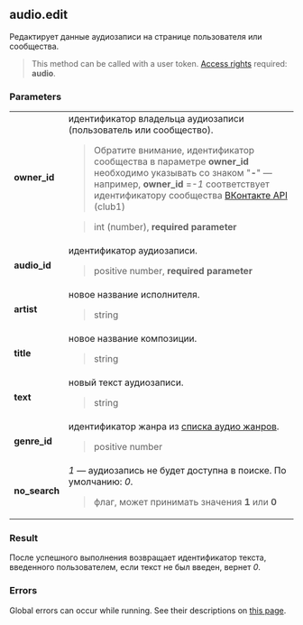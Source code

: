 ## audio.edit

Редактирует данные аудиозаписи на странице пользователя или сообщества.

> This method can be called with a user token. [Access rights](https://vk.com/dev/permissions) required: **audio**.

### Parameters

<table>
  <tr>
    <td>
      <b>owner_id</b>
    </td>
    <td>
      идентификатор владельца аудиозаписи (пользователь или сообщество).
      <blockquote>
        Обратите внимание, идентификатор сообщества в параметре <b>owner_id</b> необходимо указывать со знаком "<b>-</b>" — например, <b>owner_id</b> =<i>-1</i>
        соответствует идентификатору сообщества <a href="https://vk.com/club1">ВКонтакте API</a>
        (club1)
      </blockquote>
      <blockquote>
        int (number), <b>required parameter</b>
      </blockquote>
    </td>
  </tr>
  <tr>
    <td>
      <b>audio_id</b>
    </td>
    <td>
      идентификатор аудиозаписи.
      <blockquote>
        positive number, <b>required parameter</b>
      </blockquote>
    </td>
  </tr>
  <tr>
    <td>
      <b>artist</b>
    </td>
    <td>
      новое название исполнителя.
      <blockquote>
        string
      </blockquote>
    </td>
  </tr>
  <tr>
    <td>
      <b>title</b>
    </td>
    <td>
      новое название композиции.
      <blockquote>
        string
      </blockquote>
    </td>
  </tr>
  <tr>
    <td>
      <b>text</b>
    </td>
    <td>
      новый текст аудиозаписи.
      <blockquote>
        string
      </blockquote>
    </td>
  </tr>
  <tr>
    <td>
      <b>genre_id</b>
    </td>
    <td>
      идентификатор жанра из <a href="https://vk.com/dev/objects/audio_genres">списка аудио жанров</a>.
      <blockquote>
        positive number
      </blockquote>
    </td>
  </tr>
  <tr>
    <td>
      <b>no_search</b>
    </td>
    <td>
      <i>1</i> — аудиозапись не будет доступна в поиске. По умолчанию: <i>0</i>.
      <blockquote>
        флаг, может принимать значения <b>1</b> или <b>0</b>
      </blockquote>
    </td>
  </tr>
</table>

### Result

После успешного выполнения возвращает идентификатор текста, введенного пользователем, если текст не был введен, вернет <i>0</i>.

### Errors

Global errors can occur while running. See their descriptions on [this page](https://vk.com/dev/errors).